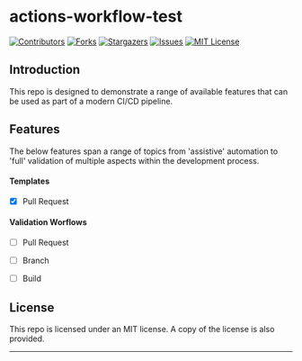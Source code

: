 # actions-workflow-test

[![Contributors][contributors-shield]][contributors-url]
[![Forks][forks-shield]][forks-url]
[![Stargazers][stars-shield]][stars-url]
[![Issues][issues-shield]][issues-url]
[![MIT License][license-shield]][license-url]

## Introduction

This repo is designed to demonstrate a range of available features that can be used as part of a modern CI/CD pipeline.

## Features

The below features span a range of topics from 'assistive' automation to 'full' validation of multiple aspects within the development process.

#### Templates

- [x] Pull Request

#### Validation Worflows

- [ ] Pull Request
- [ ] Branch
- [ ] Build


## License

This repo is licensed under an MIT license. A copy of the license is also provided.

---

[contributors-shield]: https://img.shields.io/github/contributors/jordandarlington/actions-workflow-test.svg?style=for-the-badge
[contributors-url]: https://github.com/jordandarlington
[forks-shield]: https://img.shields.io/github/forks/jordandarlington/actions-workflow-test.svg?style=for-the-badge
[forks-url]: https://github.com/jordandarlington/actions-workflow-test/network/members
[stars-shield]: https://img.shields.io/github/stars/jordandarlington/actions-workflow-test.svg?style=for-the-badge
[stars-url]: https://github.com/jordandarlington/actions-workflow-test/stargazers
[issues-shield]: https://img.shields.io/github/issues/jordandarlington/actions-workflow-test.svg?style=for-the-badge
[issues-url]: https://github.com/jordandarlington/actions-workflow-test/issues
[license-shield]: https://img.shields.io/github/license/jordandarlington/actions-workflow-test.svg?style=for-the-badge
[license-url]: https://github.com/jordandarlington/actions-workflow-test/blob/main/LICENSE